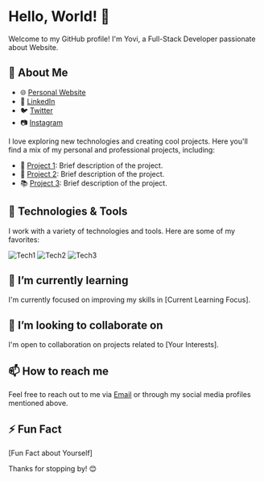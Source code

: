 # Hello, World! 👋

Welcome to my GitHub profile! I'm Yovi, a Full-Stack Developer passionate about Website.

## 🚀 About Me

- 🌐 [Personal Website](https://yourwebsite.com)
- 💼 [LinkedIn](https://linkedin.com/in/yovi-zulkarnaen-793707229)
- 🐦 [Twitter](https://twitter.com/yovizn24)
- 📷 [Instagram](https://instagram.com/yovizn)

I love exploring new technologies and creating cool projects. Here you'll find a mix of my personal and professional projects, including:

- 🚀 [Project 1](link-to-project-1): Brief description of the project.
- 🌟 [Project 2](link-to-project-2): Brief description of the project.
- 📚 [Project 3](link-to-project-3): Brief description of the project.

## 🔧 Technologies & Tools

I work with a variety of technologies and tools. Here are some of my favorites:

![Tech1](https://img.shields.io/badge/-Tech1-333333?style=flat&logo=tech1&logoColor=white)
![Tech2](https://img.shields.io/badge/-Tech2-333333?style=flat&logo=tech2&logoColor=white)
![Tech3](https://img.shields.io/badge/-Tech3-333333?style=flat&logo=tech3&logoColor=white)

## 🌱 I’m currently learning

I'm currently focused on improving my skills in [Current Learning Focus].

## 👯 I’m looking to collaborate on

I'm open to collaboration on projects related to [Your Interests].

## 📫 How to reach me

Feel free to reach out to me via [Email](mailto:yovizulkarnaen@gmail.com) or through my social media profiles mentioned above.

## ⚡ Fun Fact

[Fun Fact about Yourself]

Thanks for stopping by! 😊

